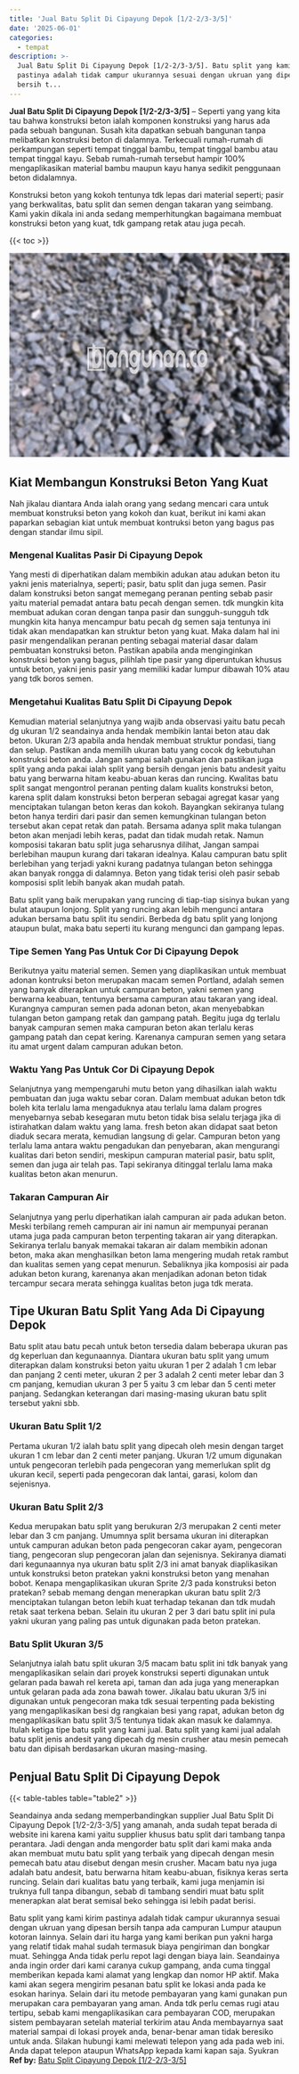 ```yaml
---
title: 'Jual Batu Split Di Cipayung Depok [1/2-2/3-3/5]'
date: '2025-06-01'
categories:
  - tempat
description: >-
  Jual Batu Split Di Cipayung Depok [1/2-2/3-3/5]. Batu split yang kami kirim
  pastinya adalah tidak campur ukurannya sesuai dengan ukruan yang dipesan
  bersih t...
---
```


**Jual Batu Split Di Cipayung Depok \[1/2-2/3-3/5\]** – Seperti yang yang kita tau bahwa konstruksi beton ialah komponen konstruksi yang harus ada pada sebuah bangunan. Susah kita dapatkan sebuah bangunan tanpa melibatkan konstruksi beton di dalamnya. Terkecuali rumah-rumah di perkampungan seperti tempat tinggal bambu, tempat tinggal bambu atau tempat tinggal kayu. Sebab rumah-rumah tersebut hampir 100% mengaplikasikan material bambu maupun kayu hanya sedikit penggunaan beton didalamnya.

Konstruksi beton yang kokoh tentunya tdk lepas dari material seperti; pasir yang berkwalitas, batu split dan semen dengan takaran yang seimbang. Kami yakin dikala ini anda sedang memperhitungkan bagaimana membuat konstruksi beton yang kuat, tdk gampang retak atau juga pecah.

{{< toc >}}

![Jual Batu Split Di Cipayung Depok [1/2-2/3-3/5]](/images/jual-batu-split-05.png)

## Kiat Membangun Konstruksi Beton Yang Kuat

Nah jikalau diantara Anda ialah orang yang sedang mencari cara untuk membuat konstruksi beton yang kokoh dan kuat, berikut ini kami akan paparkan sebagian kiat untuk membuat kontruksi beton yang bagus pas dengan standar ilmu sipil.

### Mengenal Kualitas Pasir Di Cipayung Depok

Yang mesti di diperhatikan dalam membikin adukan atau adukan beton itu yakni jenis materialnya, seperti; pasir, batu split dan juga semen. Pasir dalam konstruksi beton sangat memegang peranan penting sebab pasir yaitu material pemadat antara batu pecah dengan semen. tdk mungkin kita membuat adukan coran dengan tanpa pasir dan sungguh-sungguh tdk mungkin kita hanya mencampur batu pecah dg semen saja tentunya ini tidak akan mendapatkan kan struktur beton yang kuat. Maka dalam hal ini pasir mengendalikan peranan penting sebagai material dasar dalam pembuatan konstruksi beton. Pastikan apabila anda menginginkan konstruksi beton yang bagus, pilihlah tipe pasir yang diperuntukan khusus untuk beton, yakni jenis pasir yang memiliki kadar lumpur dibawah 10% atau yang tdk boros semen.

### Mengetahui Kualitas Batu Split Di Cipayung Depok

Kemudian material selanjutnya yang wajib anda observasi yaitu batu pecah dg ukuran 1/2 seandainya anda hendak membikin lantai beton atau dak beton. Ukuran 2/3 apabila anda hendak membuat struktur pondasi, tiang dan selup. Pastikan anda memilih ukuran batu yang cocok dg kebutuhan konstruksi beton anda. Jangan sampai salah gunakan dan pastikan juga split yang anda pakai ialah split yang bersih dengan jenis batu andesit yaitu batu yang berwarna hitam keabu-abuan keras dan runcing. Kwalitas batu split sangat mengontrol peranan penting dalam kualits konstruksi beton, karena split dalam konstruksi beton berperan sebagai agregat kasar yang menciptakan tulangan beton keras dan kokoh. Bayangkan sekiranya tulang beton hanya terdiri dari pasir dan semen kemungkinan tulangan beton tersebut akan cepat retak dan patah. Bersama adanya split maka tulangan beton akan menjadi lebih keras, padat dan tidak mudah retak. Namun komposisi takaran batu split juga seharusnya dilihat, Jangan sampai berlebihan maupun kurang dari takaran idealnya. Kalau campuran batu split berlebihan yang terjadi yakni kurang padatnya tulangan beton sehingga akan banyak rongga di dalamnya. Beton yang tidak terisi oleh pasir sebab komposisi split lebih banyak akan mudah patah.

Batu split yang baik merupakan yang runcing di tiap-tiap sisinya bukan yang bulat ataupun lonjong. Split yang runcing akan lebih mengunci antara adukan bersama batu split itu sendiri. Berbeda dg batu split yang lonjong ataupun bulat, maka batu seperti itu kurang mengunci dan gampang lepas.

### Tipe Semen Yang Pas Untuk Cor Di Cipayung Depok

Berikutnya yaitu material semen. Semen yang diaplikasikan untuk membuat adonan kontruksi beton merupakan macam semen Portland, adalah semen yang banyak diterapkan untuk campuran beton, yakni semen yang berwarna keabuan, tentunya bersama campuran atau takaran yang ideal. Kurangnya campuran semen pada adonan beton, akan menyebabkan tulangan beton gampang retak dan gampang patah. Begitu juga dg terlalu banyak campuran semen maka campuran beton akan terlalu keras gampang patah dan cepat kering. Karenanya campuran semen yang setara itu amat urgent dalam campuran adukan beton.

### Waktu Yang Pas Untuk Cor Di Cipayung Depok

Selanjutnya yang mempengaruhi mutu beton yang dihasilkan ialah waktu pembuatan dan juga waktu sebar coran. Dalam membuat adukan beton tdk boleh kita terlalu lama mengaduknya atau terlalu lama dalam progres menyebarnya sebab kesegaran mutu beton tidak bisa selalu terjaga jika di istirahatkan dalam waktu yang lama. fresh beton akan didapat saat beton diaduk secara merata, kemudian langsung di gelar. Campuran beton yang terlalu lama antara waktu pengadukan dan penyebaran, akan mengurangi kualitas dari beton sendiri, meskipun campuran material pasir, batu split, semen dan juga air telah pas. Tapi sekiranya ditinggal terlalu lama maka kualitas beton akan menurun.

### Takaran Campuran Air

Selanjutnya yang perlu diperhatikan ialah campuran air pada adukan beton. Meski terbilang remeh campuran air ini namun air mempunyai peranan utama juga pada campuran beton terpenting takaran air yang diterapkan. Sekiranya terlalu banyak memakai takaran air dalam membikin adonan beton, maka akan menghasilkan beton lama mengering mudah retak rambut dan kualitas semen yang cepat menurun. Sebaliknya jika komposisi air pada adukan beton kurang, karenanya akan menjadikan adonan beton tidak tercampur secara merata sehingga kualitas beton juga tdk merata.

## Tipe Ukuran Batu Split Yang Ada Di Cipayung Depok

Batu split atau batu pecah untuk beton tersedia dalam beberapa ukuran pas dg keperluan dan kegunaannya. Diantara ukuran batu split yang umum diterapkan dalam konstruksi beton yaitu ukuran 1 per 2 adalah 1 cm lebar dan panjang 2 centi meter, ukuran 2 per 3 adalah 2 centi meter lebar dan 3 cm panjang, kemudian ukuran 3 per 5 yaitu 3 cm lebar dan 5 centi meter panjang. Sedangkan keterangan dari masing-masing ukuran batu split tersebut yakni sbb.

### Ukuran Batu Split 1/2

Pertama ukuran 1/2 ialah batu split yang dipecah oleh mesin dengan target ukuran 1 cm lebar dan 2 centi meter panjang. Ukuran 1/2 umum digunakan untuk pengecoran terlebih pada pengecoran yang memerlukan split dg ukuran kecil, seperti pada pengecoran dak lantai, garasi, kolom dan sejenisnya.

### Ukuran Batu Split 2/3

Kedua merupakan batu split yang berukuran 2/3 merupakan 2 centi meter lebar dan 3 cm panjang. Umumnya split bersama ukuran ini diterapkan untuk campuran adukan beton pada pengecoran cakar ayam, pengecoran tiang, pengecoran slup pengecoran jalan dan sejenisnya. Sekiranya diamati dari kegunaannya nya ukuran batu split 2/3 ini amat banyak diaplikasikan untuk konstruksi beton pratekan yakni konstruksi beton yang menahan bobot. Kenapa mengaplikasikan ukuran Sprite 2/3 pada konstruksi beton pratekan? sebab memang dengan menerapkan ukuran batu split 2/3 menciptakan tulangan beton lebih kuat terhadap tekanan dan tdk mudah retak saat terkena beban. Selain itu ukuran 2 per 3 dari batu split ini pula yakni ukuran yang paling pas untuk digunakan pada beton pratekan.

### Batu Split Ukuran 3/5

Selanjutnya ialah batu split ukuran 3/5 macam batu split ini tdk banyak yang mengaplikasikan selain dari proyek konstruksi seperti digunakan untuk gelaran pada bawah rel kereta api, taman dan ada juga yang menerapkan untuk gelaran pada ada zona bawah tower. Jikalau batu ukuran 3/5 ini digunakan untuk pengecoran maka tdk sesuai terpenting pada bekisting yang mengaplikasikan besi dg rangkaian besi yang rapat, adukan beton dg mengaplikasikan batu split 3/5 tentunya tidak akan masuk ke dalamnya. Itulah ketiga tipe batu split yang kami jual. Batu split yang kami jual adalah batu split jenis andesit yang dipecah dg mesin crusher atau mesin pemecah batu dan dipisah berdasarkan ukuran masing-masing.

## Penjual Batu Split Di Cipayung Depok

{{< table-tables table="table2" >}}

Seandainya anda sedang memperbandingkan supplier Jual Batu Split Di Cipayung Depok \[1/2-2/3-3/5\] yang amanah, anda sudah tepat berada di website ini karena kami yaitu supplier khusus batu split dari tambang tanpa perantara. Jadi dengan anda mengorder batu split dari kami maka anda akan membuat mutu batu split yang terbaik yang dipecah dengan mesin pemecah batu atau disebut dengan mesin crusher. Macam batu nya juga adalah batu andesit, batu berwarna hitam keabu-abuan, fisiknya keras serta runcing. Selain dari kualitas batu yang terbaik, kami juga menjamin isi truknya full tanpa dibangun, sebab di tambang sendiri muat batu split menerapkan alat berat semisal beko sehingga isi lebih padat berisi.

Batu split yang kami kirim pastinya adalah tidak campur ukurannya sesuai dengan ukruan yang dipesan bersih tanpa ada campuran Lumpur ataupun kotoran lainnya. Selain dari itu harga yang kami berikan pun yakni harga yang relatif tidak mahal sudah termasuk biaya pengiriman dan bongkar muat. Sehingga Anda tidak perlu repot lagi dengan biaya lain. Seandainya anda ingin order dari kami caranya cukup gampang, anda cuma tinggal memberikan kepada kami alamat yang lengkap dan nomor HP aktif. Maka kami akan segera mengirim pesanan batu split ke lokasi anda pada ke esokan harinya. Selain dari itu metode pembayaran yang kami gunakan pun merupakan cara pembayaran yang aman. Anda tdk perlu cemas rugi atau tertipu, sebab kami mengaplikasikan cara pembayaran COD, merupakan sistem pembayaran setelah material terkirim atau Anda membayarnya saat material sampai di lokasi proyek anda, benar-benar aman tidak beresiko untuk anda. Silakan hubungi kami melewati telepon yang ada pada web ini. Anda dapat telepon ataupun WhatsApp kepada kami kapan saja. Syukran
**Ref by:** [Batu Split Cipayung Depok [1/2-2/3-3/5]](https://id.wikipedia.org/wiki/Batu)
